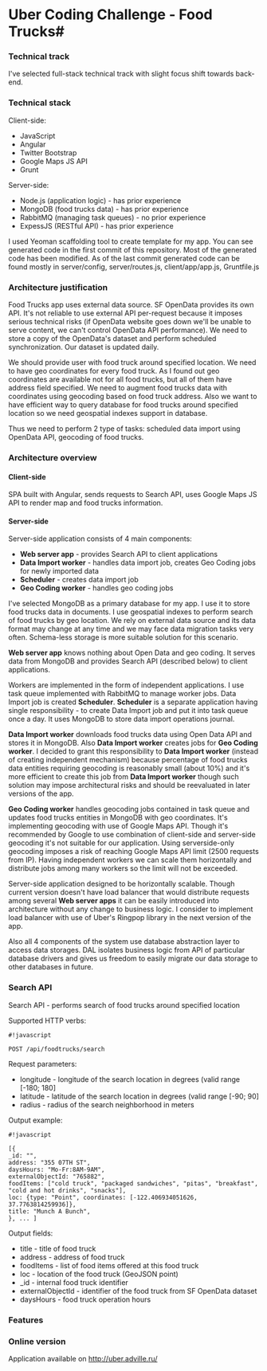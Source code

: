 # Uber Coding Challenge - Food Trucks#


### Technical track ###

I've selected full-stack technical track with slight focus shift towards back-end.

### Technical stack ###

Client-side:

* JavaScript
* Angular
* Twitter Bootstrap
* Google Maps JS API
* Grunt

Server-side:

* Node.js (application logic) - has prior experience
* MongoDB (food trucks data) - has prior experience
* RabbitMQ (managing task queues) - no prior experience
* ExpessJS (RESTful API) - has prior experience

I used Yeoman scaffolding tool to create template for my app. You can see generated code in the first commit of this repository. Most of the generated code has been modified. As of the last commit generated code can be found mostly in server/config, server/routes.js, client/app/app.js, Gruntfile.js

### Architecture justification ###

Food Trucks app uses external data source. SF OpenData provides its own API. It's not reliable to use external API per-request because it imposes serious technical risks (if OpenData website goes down we'll be unable to serve content, we can't control OpenData API performance). We need to store a copy of the OpenData's dataset and perform scheduled synchronization. Our dataset is updated daily.

We should provide user with food truck around specified location. We need to have geo coordinates for every food truck. As I found out geo coordinates are available not for all food trucks, but all of them have address field specified. We need to augment food trucks data with coordinates using geocoding based on food truck address. Also we want to have efficient way to query database for food trucks around specified location so we need geospatial indexes support in database.

Thus we need to perform 2 type of tasks: scheduled data import using OpenData API, geocoding of food trucks.

### Architecture overview ###

#### Client-side ####

SPA built with Angular, sends requests to Search API, uses Google Maps JS API to render map and food trucks information.

#### Server-side ####

Server-side application consists of 4 main components:

* **Web server app** - provides Search API to client applications
* **Data Import worker** - handles data import job, creates Geo Coding jobs for newly imported data
* **Scheduler** - creates data import job
* **Geo Coding worker** - handles geo coding jobs

I've selected MongoDB as a primary database for my app. I use it to store food trucks data in documents. I use geospatial indexes to perform search of food trucks by geo location. We rely on external data source and its data format may change at any time and we may face data migration tasks very often. Schema-less storage is more suitable solution for this scenario.

**Web server app** knows nothing about Open Data and geo coding. It serves data from MongoDB and provides Search API (described below) to client applications.

Workers are implemented in the form of independent applications. I use task queue implemented with RabbitMQ to manage worker jobs. Data Import job is created **Scheduler**. **Scheduler** is a separate application having single responsibility - to create Data Import job and put it into task queue once a day. It uses MongoDB to store data import operations journal.

**Data Import worker** downloads food trucks data using Open Data API and stores it in MongoDB. Also **Data Import worker** creates jobs for **Geo Coding worker**. I decided to grant this responsibility to 
**Data Import worker** (instead of creating independent mechanism) because percentage of food trucks data entities requiring geocoding is reasonably small (about 10%) and it's more efficient to create this job from 
**Data Import worker** though such solution may impose architectural risks and should be reevaluated in later versions of the app.

**Geo Coding worker** handles geocoding jobs contained in task queue and updates food trucks entities in MongoDB with geo coordinates. It's implementing geocoding with use of Google Maps API. Though it's recommended by Google to use combination of client-side and server-side geocoding it's not suitable for our application. Using serverside-only geocoding imposes a risk of reaching Google Maps API limit (2500 requests from IP). Having independent workers we can scale them horizontally and distribute jobs among many workers so the limit will not be exceeded.

Server-side application designed to be horizontally scalable. Though current version doesn't have load balancer that would distribute requests among several **Web server apps** it can be easily introduced into architecture without any change to business logic. I consider to implement load balancer with use of Uber's Ringpop library in the next version of the app.

Also all 4 components of the system use database abstraction layer to access data storages. DAL isolates business logic from API of particular database drivers and gives us freedom to easily migrate our data storage to other databases in future.  


### Search API ###

Search API - performs search of food trucks around specified location

Supported HTTP verbs:

```
#!javascript

POST /api/foodtrucks/search
```
Request parameters:

* longitude - longitude of the search location in degrees (valid range [-180; 180]
* latitude - latitude of the search location in degrees (valid range [-90; 90]
* radius - radius of the search neighborhood in meters

Output example:

```
#!javascript

[{
_id: "",
address: "355 07TH ST",
daysHours: "Mo-Fr:8AM-9AM",
externalObjectId: "765882",
foodItems: ["cold truck", "packaged sandwiches", "pitas", "breakfast", "cold and hot drinks", "snacks"],
loc: {type: "Point", coordinates: [-122.406934051626, 37.7763814259936]},
title: "Munch A Bunch",
}, ... ]
```

Output fields:

* title - title of food truck
* address - address of food truck
* foodItems - list of food items offered at this food truck
* loc - location of the food truck (GeoJSON point)
* _id - internal food truck identifier
* externalObjectId - identifier of the food truck from SF OpenData dataset
* daysHours - food truck operation hours

### Features ###



### Online version ###

Application available on http://uber.adville.ru/